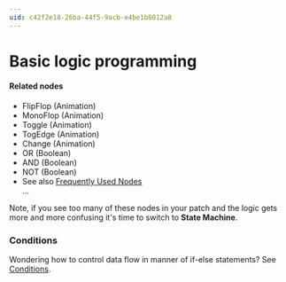 ```yaml
---
uid: c42f2e18-26ba-44f5-9acb-e4be1b8012a8
---
```


# Basic logic programming


#### Related nodes
* <span class="node">FlipFlop (Animation)</span>  
* <span class="node">MonoFlop (Animation)</span>  
* <span class="node">Toggle (Animation)</span>  
* <span class="node">TogEdge (Animation)</span>  
* <span class="node">Change (Animation)</span>  
* <span class="node">OR (Boolean)</span>  
* <span class="node">AND (Boolean)</span>  
* <span class="node">NOT (Boolean)</span>  
* See also [Frequently Used Nodes](xref:803304de-d2bc-4819-9e26-a4e6cf8174e7)  
...  



Note, if you see too many of these nodes in your patch and the logic gets more and more confusing it's time to switch to **State Machine**.   

### Conditions
Wondering how to control data flow in manner of if-else statements? See [Conditions](xref:69bdb72a-3e21-4b27-a4a6-c15e7c0ec56e).  



